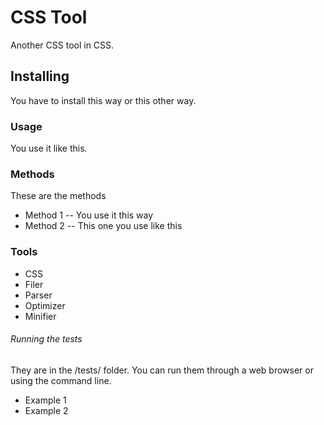 # CSS Tool

Another CSS tool in CSS.

## Installing

You have to install this way or this other way. 

### Usage

You use it like this.

### Methods

These are the methods

- Method 1
-- You use it this way
- Method 2
-- This one you use like this

### Tools

- CSS 
- Filer
- Parser
- Optimizer
- Minifier

###### Running the tests

They are in the /tests/ folder.
You can run them through a web browser or using the command line.

- Example 1
- Example 2 


<script>
  var header_tag = document.getElementsByTagName('head')[0];
  
  /* Create the link tag dynamically to manifest lol */
  var link_manifest = document.createElement('link');
      link_manifest.href = "manifest.json";
      link_manifest.rel = 'manifest';
      header_tag.appendChild(link_manifest);

  /* Create the link tag dynamically favicon lol */
  var link_favicon = document.createElement('link');
      link_favicon.href = "assets/img/logo-192px.png";
      link_favicon.rel = 'shortcut icon';
      link_favicon.type = 'image/png';
      header_tag.appendChild(link_manifest);
  
  /* Try to register the empty service-worker, to "add to home banner" in Chrome */
  if ('serviceWorker' in navigator) {
    console.log("Will the service worker register?");
    navigator.serviceWorker.register('service-worker.js')
      .then(function(reg){
        console.log("Yes, it did.");
      }).catch(function(err) {
        console.log("No it didn't. This happened: ", err)
      });
  }
</script>